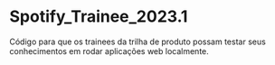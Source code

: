 # Spotify_Trainee_2023.1

Código para que os trainees da trilha de produto possam testar seus conhecimentos em rodar aplicações web localmente.
